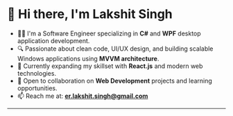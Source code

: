 # 👋 Hi there, I'm Lakshit Singh

- 👨‍💻 I'm a Software Engineer specializing in **C#** and **WPF** desktop application development.
- 🔍 Passionate about clean code, UI/UX design, and building scalable Windows applications using **MVVM architecture**.
- 🌱 Currently expanding my skillset with **React.js** and modern web technologies.
- 🤝 Open to collaboration on **Web Development** projects and learning opportunities.
- 📫 Reach me at: **er.lakshit.singh@gmail.com**

---

<!---
LAKSHITSINGH0228/LAKSHITSINGH0228 is a ✨ special ✨ repository because its `README.md` (this file) appears on your GitHub profile.
You can click the Preview link to take a look at your changes.
--->
